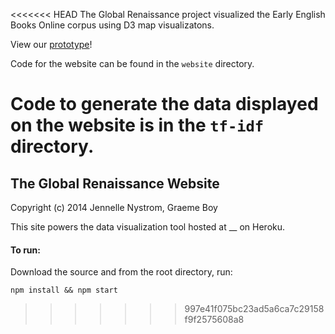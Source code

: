 <<<<<<< HEAD
The Global Renaissance project visualized the Early English Books Online corpus using D3 map visualizatons. 

View our [prototype](http://jennellenystrom.com/globalrenaissance/)!

Code for the website can be found in the `website` directory.

Code to generate the data displayed on the website is in the `tf-idf` directory.
=======
## The Global Renaissance Website

Copyright (c) 2014 Jennelle Nystrom, Graeme Boy

This site powers the data visualization tool hosted at __ on Heroku.

#### To run:

Download the source and from the root directory, run:

	npm install && npm start

>>>>>>> 997e41f075bc23ad5a6ca7c29158f9f2575608a8
